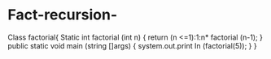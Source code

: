 # Fact-recursion-
Class factorial{
Static int factorial (int n)
{
return (n <=1):1:n* factorial (n-1);
}
public static void main (string []args)
{
system.out.print In (factorial(5));
}
}
